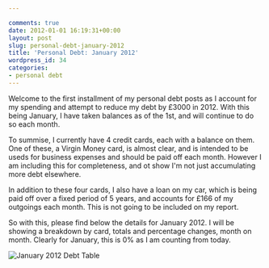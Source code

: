 ```yaml
---

comments: true
date: 2012-01-01 16:19:31+00:00
layout: post
slug: personal-debt-january-2012
title: 'Personal Debt: January 2012'
wordpress_id: 34
categories:
- personal debt
---
```


Welcome to the first installment of my personal debt posts as I account for my spending and attempt to reduce my debt by £3000 in 2012.
With this being January, I have taken balances as of the 1st, and will continue to do so each month.  




To summise, I currently have 4 credit cards, each with a balance on them. One of these, a Virgin Money card, is almost clear, and is intended to be useds for business expenses and should be paid off each month. However I am including this for completeness, and ot show I'm not just accumulating more debt elsewhere.  




In addition to these four cards, I also have a loan on my car, which is being paid off over a fixed period of 5 years, and accounts for £166 of my outgoings each month. This is not going to be included on my report.  




So with this, please find below the details for January 2012. I will be showing a breakdown by card, totals and percentage changes, month on month. Clearly for January, this is 0% as I am counting from today.




![January 2012 Debt Table](http://static.squarespace.com/static/50fbdd03e4b09c7c8a79f7ae/50fbdd87e4b075d7a3c11a69/50fbdd89e4b075d7a3c11ac8/1325434357000/debt_january_2012.png?format=original)
